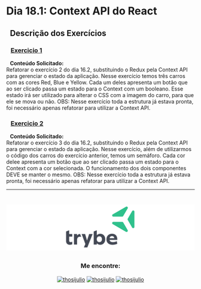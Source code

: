 # Dia 18.1: Context API do React

## &nbsp; Descrição dos Exercícios

### &nbsp;&nbsp; [Exercicio 1](./DIA_01/exercise-1)
  <b>&nbsp;&nbsp;&nbsp;Conteúdo Solicitado: </b> <br> 
Refatorar o exercício 2 do dia 16.2, substituindo o Redux pela Context API para gerenciar o estado da aplicação.
Nesse exercício temos três carros com as cores Red, Blue e Yellow. Cada um deles apresenta um botão que ao ser clicado passa um estado para o Context com um booleano.
Esse estado irá ser utilizado para alterar o CSS com a imagem do carro, para que ele se mova ou não.
OBS: Nesse exercício toda a estrutura já estava pronta, foi necessário apenas refatorar para utilizar a Context API.

### &nbsp;&nbsp; [Exercicio 2](./DIA_01/exercise-2)
  <b>&nbsp;&nbsp;&nbsp;Conteúdo Solicitado: </b> <br> 
Refatorar o exercício 3 do dia 16.2, substituindo o Redux pela Context API para gerenciar o estado da aplicação.
Nesse exercício, além de utilizarmos o código dos carros do exercício anterior, temos um semáforo. Cada cor delee apresenta um botão que ao ser clicado passa um estado para o Context com a cor selecionada.
O funcionamento dos dois componentes DEVE se manter o mesmo.
OBS: Nesse exercício toda a estrutura já estava pronta, foi necessário apenas refatorar para utilizar a Context API.

---

<h1 align="center">
    <img alt="Trybe" src="https://github.com/thosijulio/trybe-projects/blob/main/trybe-logo.png"/>
</h1>
<h3 align=center>Me encontre:</h3>
<p align=center>
<a href="https://www.linkedin.com/in/thosijulio/" target="blank"><img align="center" src="https://cdn.jsdelivr.net/npm/simple-icons@3.0.1/icons/linkedin.svg" alt="thosijulio" height="20" width="20" /></a>
<a href="https://www.github.com/thosijulio/" target="blank"><img align="center" src="https://cdn.jsdelivr.net/npm/simple-icons@3.0.1/icons/github.svg" alt="thosijulio" height="20" width="20" /></a>
<a href="https://www.instagram.com/thosijulio" target="blank"><img align="center" src="https://cdn.jsdelivr.net/npm/simple-icons@3.0.1/icons/instagram.svg" alt="thosijulio" height="20" width="20" /></a>
</p>
